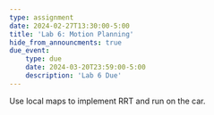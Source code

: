 ```yaml
---
type: assignment
date: 2024-02-27T13:30:00-5:00
title: 'Lab 6: Motion Planning'
hide_from_announcments: true
due_event: 
    type: due
    date: 2024-03-20T23:59:00-5:00
    description: 'Lab 6 Due'
---
```

Use local maps to implement RRT and run on the car.
